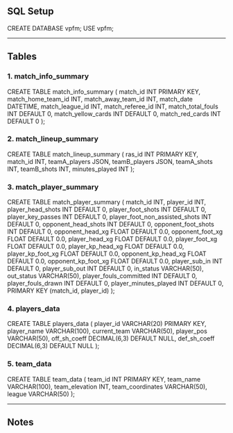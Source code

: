 ## SQL Setup

CREATE DATABASE vpfm;
USE vpfm;

---

## Tables

### 1. match_info_summary

CREATE TABLE match_info_summary (
    match_id INT PRIMARY KEY,
    match_home_team_id INT,
    match_away_team_id INT,
    match_date DATETIME,
    match_league_id INT,
    match_referee_id INT,
    match_total_fouls INT DEFAULT 0,
    match_yellow_cards INT DEFAULT 0,
    match_red_cards INT DEFAULT 0
);

### 2. match_lineup_summary

CREATE TABLE match_lineup_summary (
    ras_id INT PRIMARY KEY,
    match_id INT,
    teamA_players JSON,
    teamB_players JSON,
    teamA_shots INT,
    teamB_shots INT,
    minutes_played INT
);

### 3. match_player_summary

CREATE TABLE match_player_summary (
    match_id INT,
    player_id INT,
    player_head_shots INT DEFAULT 0,
    player_foot_shots INT DEFAULT 0,
    player_key_passes INT DEFAULT 0,
    player_foot_non_assisted_shots INT DEFAULT 0,
    opponent_head_shots INT DEFAULT 0,
    opponent_foot_shots INT DEFAULT 0,
    opponent_head_xg FLOAT DEFAULT 0.0,
    opponent_foot_xg FLOAT DEFAULT 0.0,
    player_head_xg FLOAT DEFAULT 0.0,
    player_foot_xg FLOAT DEFAULT 0.0,
    player_kp_head_xg FLOAT DEFAULT 0.0,
    player_kp_foot_xg FLOAT DEFAULT 0.0,
    opponent_kp_head_xg FLOAT DEFAULT 0.0,
    opponent_kp_foot_xg FLOAT DEFAULT 0.0,
    player_sub_in INT DEFAULT 0,
    player_sub_out INT DEFAULT 0,
    in_status VARCHAR(50),
    out_status VARCHAR(50),
    player_fouls_committed INT DEFAULT 0,
    player_fouls_drawn INT DEFAULT 0,
    player_minutes_played INT DEFAULT 0,
    PRIMARY KEY (match_id, player_id)
);

### 4. players_data

CREATE TABLE players_data (
    player_id VARCHAR(20) PRIMARY KEY,
    player_name VARCHAR(100),
    current_team VARCHAR(50),
    player_pos VARCHAR(50),
    off_sh_coeff DECIMAL(6,3) DEFAULT NULL,
    def_sh_coeff DECIMAL(6,3) DEFAULT NULL
);

### 5. team_data

CREATE TABLE team_data (
    team_id INT PRIMARY KEY,
    team_name VARCHAR(100),
    team_elevation INT,
    team_coordinates VARCHAR(50),
    league VARCHAR(50)
);

---

## Notes

